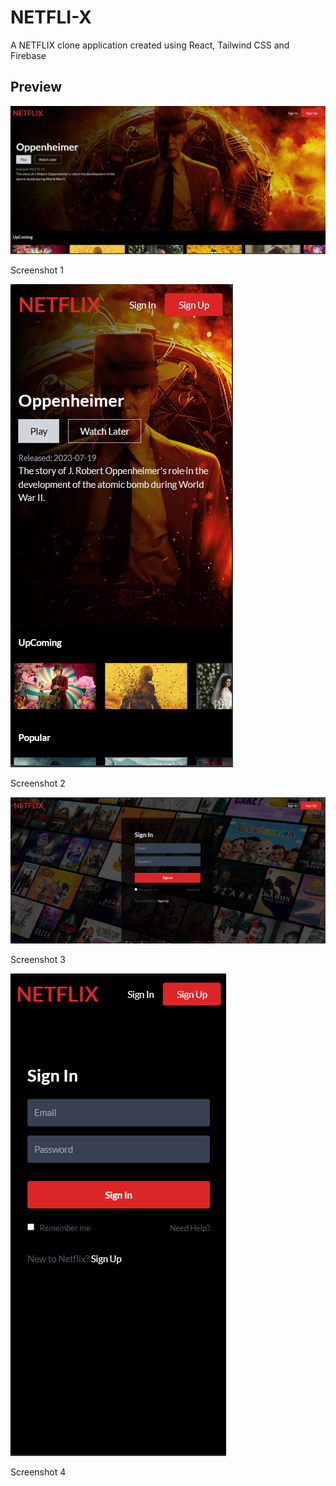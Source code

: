 # NETFLI-X

A NETFLIX clone application created using React, Tailwind CSS and Firebase

## Preview

<div class="grid grid-cols-2 gap-4">
  <div>
    <img src="./NETFLIX/public/Ana.png" alt="Screenshot 1" class="w-full h-auto">
    <p class="text-center mt-2">Screenshot 1</p>
  </div>
  <div>
    <img src="./NETFLIX/public/AnaResponsive.png" alt="Screenshot 2" class="w-full h-auto">
    <p class="text-center mt-2">Screenshot 2</p>
  </div>
  <div class="col-span-2">
    <img src="./NETFLIX/public/Login.png" alt="Screenshot 3" class="w-full h-auto">
    <p class="text-center mt-2">Screenshot 3</p>
  </div>
  <div class="col-span-2">
    <img src="./NETFLIX/public/LoginResponsive.png" alt="Screenshot 4" class="w-full h-auto">
    <p class="text-center mt-2">Screenshot 4</p>
  </div>
</div>
